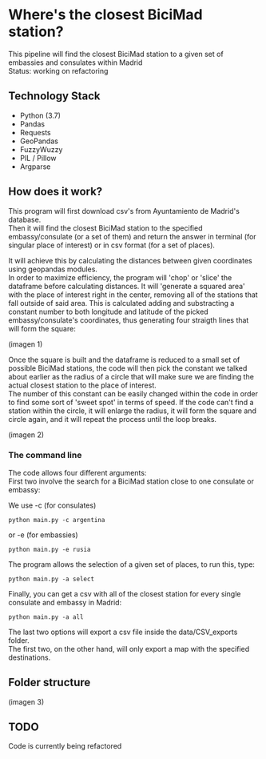# Where's the closest BiciMad station?  
This pipeline will find the closest BiciMad station to a given set of embassies and consulates within Madrid  
Status: working on refactoring

## Technology Stack
* Python (3.7)
* Pandas
* Requests
* GeoPandas
* FuzzyWuzzy
* PIL / Pillow
* Argparse

## How does it work?
This program will first download csv's from Ayuntamiento de Madrid's database.  
Then it will find the closest BiciMad station to the specified embassy/consulate (or a set of them) and return the answer in terminal (for singular place of interest) or in csv format (for a set of places).    
  
It will achieve this by calculating the distances between given coordinates using geopandas modules.  
In order to maximize efficiency, the program will 'chop' or 'slice' the dataframe before calculating distances. It will 'generate a squared area' with the place of interest right in the center, removing all of the stations that fall outside of said area. This is calculated adding and substracting a constant number to both longitude and latitude of the picked embassy/consulate's coordinates, thus generating four straigth lines that will form the square: 

(imagen 1)

Once the square is built and the dataframe is reduced to a small set of possible BiciMad stations, the code will then pick the constant we talked about earlier as the radius of a circle that will make sure we are finding the actual closest station to the place of interest.  
The number of this constant can be easily changed within the code in order to find some sort of 'sweet spot' in terms of speed. If the code can't find a station within the circle, it will enlarge the radius, it will form the square and circle again, and it will repeat the process until the loop breaks. 

(imagen 2)

 ### The command line
 The code allows four different arguments:  
 First two involve the search for a BiciMad station close to one consulate or embassy:  
 
  We use -c (for consulates)  
   
 `python main.py -c argentina`  
   
 or -e (for embassies)  
   
 `python main.py -e rusia`  
 
 The program allows the selection of a given set of places, to run this, type:  
   
 `python main.py -a select`
 
 Finally, you can get a csv with all of the closest station for every single consulate and embassy in Madrid:  
 
 `python main.py -a all`  
 
 The last two options will export a csv file inside the data/CSV_exports folder.   
 The first two, on the other hand, will only export a map with the specified destinations.
   

## Folder structure
(imagen 3)

## TODO
Code is currently being refactored
